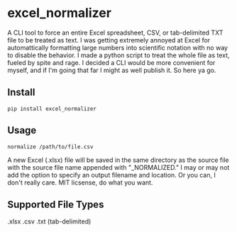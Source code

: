 # excel_normalizer
A CLI tool to force an entire Excel spreadsheet, CSV, or tab-delimited TXT file to be treated as text. I was getting extremely annoyed at Excel for automattically formatting large numbers into scientific notation with no way to disable the behavior. I made a python script to treat the whole file as text, fueled by spite and rage. I decided a CLI would be more convenient for myself, and if I'm going that far I might as well publish it. So here ya go. 

## Install
```
pip install excel_normalizer
```

## Usage
```
normalize /path/to/file.csv
```
A new Excel (.xlsx) file will be saved in the same directory as the source file with the source file name appended with "_NORMALIZED."
I may or may not add the option to specify an output filename and location. Or you can, I don't really care. MIT licsense, do what you want. 

## Supported File Types
.xlsx
.csv
.txt (tab-delimited)

